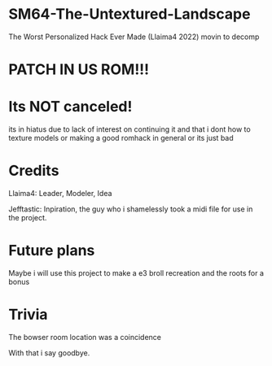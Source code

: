 # SM64-The-Untextured-Landscape
The Worst Personalized Hack Ever Made (Llaima4 2022)
movin to decomp
# PATCH IN US ROM!!!

# Its NOT canceled!
its in hiatus due to lack of interest on continuing it and that i dont how to texture models or making a good romhack in general or its just bad
# Credits
Llaima4: Leader, Modeler, Idea

Jefftastic: Inpiration, the guy who i shamelessly took a midi file for use in the project.
# Future plans
Maybe i will use this project to make a e3 broll recreation and the roots for a bonus
# Trivia
The bowser room location was a coincidence


With that i say goodbye.



